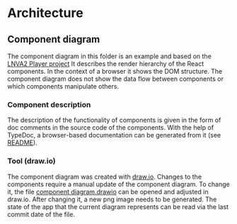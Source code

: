 # Architecture

## Component diagram

The component diagram in this folder is an example and based on the [LNVA2 Player project](https://git.r0k.de/rookitect/player2/tree/185e7b89561aba0fc17030be3b64662b2c2db12e)
It describes the render hierarchy of the React components.
In the context of a browser it shows the DOM structure.
The component diagram does not show the data flow between components or which components manipulate others.

### Component description

The description of the functionality of components is given in the form of doc comments in the source code of the components.
With the help of TypeDoc, a browser-based documentation can be generated from it (see [README](https://git.r0k.de/code-with-style/js/javascript-guide#how-to-doc)).

### Tool (draw.io)

The component diagram was created with [draw.io](https://draw.io).
Changes to the components require a manual update of the component diagram.
To change it, the file [component diagram.drawio](component%20diagram.drawio) can be opened and adjusted in draw.io.
After changing it, a new png image needs to be generated.
The state of the app that the current diagram represents can be read via the last commit date of the file.

